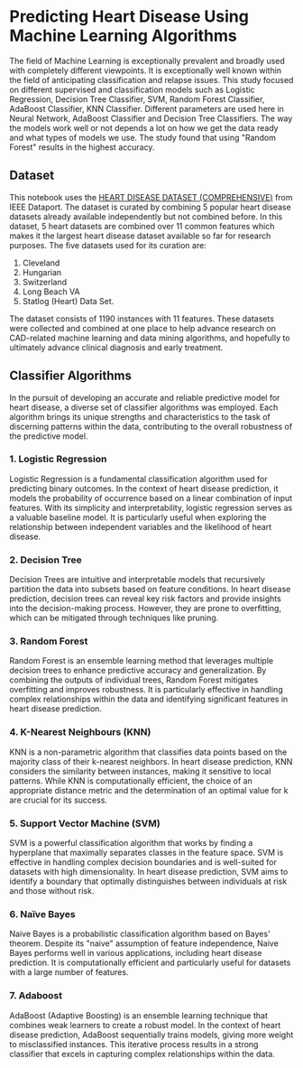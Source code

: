 # Predicting Heart Disease Using Machine Learning Algorithms

The field of Machine Learning is exceptionally prevalent and broadly used with completely different viewpoints. It is exceptionally well known within the field of anticipating classification and relapse issues. This study focused on different supervised and classification models such as Logistic Regression, Decision Tree Classifier, SVM, Random Forest Classifier, AdaBoost Classifier, KNN Classifier. Different parameters are used here in Neural Network, AdaBoost Classifier and Decision Tree Classifiers. The way the models work well or not depends a lot on how we get the data ready and what types of models we use. The study found that using "Random Forest" results in the highest accuracy.

## Dataset

This notebook uses the [HEART DISEASE DATASET (COMPREHENSIVE)](https://ieee-dataport.org/open-access/heart-disease-dataset-comprehensive "HEART DISEASE DATASET (COMPREHENSIVE) from IEEE Dataport") from IEEE Dataport. The dataset is curated by combining 5 popular heart disease datasets already available independently but not combined before. In this dataset, 5 heart datasets are combined over 11 common features which makes it the largest heart disease dataset available so far for research purposes. The five datasets used for its curation are:

1. Cleveland
2. Hungarian
3. Switzerland
4. Long Beach VA
5. Statlog (Heart) Data Set.

The dataset consists of 1190 instances with 11 features. These datasets were collected and combined at one place to help advance research on CAD-related machine learning and data mining algorithms, and hopefully to ultimately advance clinical diagnosis and early treatment.

## Classifier Algorithms

In the pursuit of developing an accurate and reliable predictive model for heart disease, a diverse set of classifier algorithms was employed. Each algorithm brings its unique strengths and characteristics to the task of discerning patterns within the data, contributing to the overall robustness of the predictive model.

### 1. Logistic Regression

Logistic Regression is a fundamental classification algorithm used for predicting binary outcomes. In the context of heart disease prediction, it models the probability of occurrence based on a linear combination of input features. With its simplicity and interpretability, logistic regression serves as a valuable baseline model. It is particularly useful when exploring the relationship between independent variables and the likelihood of heart disease.

### 2. Decision Tree

Decision Trees are intuitive and interpretable models that recursively partition the data into subsets based on feature conditions. In heart disease prediction, decision trees can reveal key risk factors and provide insights into the decision-making process. However, they are prone to overfitting, which can be mitigated through techniques like pruning.

### 3. Random Forest

Random Forest is an ensemble learning method that leverages multiple decision trees to enhance predictive accuracy and generalization. By combining the outputs of individual trees, Random Forest mitigates overfitting and improves robustness. It is particularly effective in handling complex relationships within the data and identifying significant features in heart disease prediction.

### 4. K-Nearest Neighbours (KNN)

KNN is a non-parametric algorithm that classifies data points based on the majority class of their k-nearest neighbors. In heart disease prediction, KNN considers the similarity between instances, making it sensitive to local patterns. While KNN is computationally efficient, the choice of an appropriate distance metric and the determination of an optimal value for k are crucial for its success.

### 5. Support Vector Machine (SVM)

SVM is a powerful classification algorithm that works by finding a hyperplane that maximally separates classes in the feature space. SVM is effective in handling complex decision boundaries and is well-suited for datasets with high dimensionality. In heart disease prediction, SVM aims to identify a boundary that optimally distinguishes between individuals at risk and those without risk.

### 6. Naïve Bayes

Naive Bayes is a probabilistic classification algorithm based on Bayes' theorem. Despite its "naive" assumption of feature independence, Naive Bayes performs well in various applications, including heart disease prediction. It is computationally efficient and particularly useful for datasets with a large number of features.

### 7. Adaboost

AdaBoost (Adaptive Boosting) is an ensemble learning technique that combines weak learners to create a robust model. In the context of heart disease prediction, AdaBoost sequentially trains models, giving more weight to misclassified instances. This iterative process results in a strong classifier that excels in capturing complex relationships within the data.
